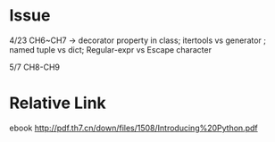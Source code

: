 # Issue
4/23 CH6~CH7 -> decorator property in class; itertools vs generator ; named tuple vs dict; Regular-expr vs Escape character

5/7  CH8-CH9

# Relative Link
ebook <IntroducingPython>
http://pdf.th7.cn/down/files/1508/Introducing%20Python.pdf
